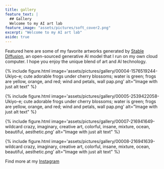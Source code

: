 ```yaml
---
title: gallery
feature_text: |
  ## Gallery
  Welcome to my AI art lab
feature_image: "assets/pictures/soft_cover2.png"
excerpt: "Welcome to my AI art lab"
aside: true
---
```


Featured here are some of my favorite artworks generated by [Stable Diffusion](https://en.wikipedia.org/wiki/Stable_Diffusion), an open-sourced generative AI model that I run on my own cloud computer. I hope you enjoy the unique blend of art and AI technology.

{% include figure.html image='assets/pictures/gallery/00004-1576519244-Ukiyo-e; cute adorable frogs under cherry blossoms; water is green; frogs are yellow, orange, and red; wind and petals, wall pap.png' alt="Image with just alt text" %}

{% include figure.html image='assets/pictures/gallery/00005-2539422058-Ukiyo-e; cute adorable frogs under cherry blossoms; water is green; frogs are yellow, orange, and red; wind and petals, wall pap.png' alt="Image with just alt text" %}

{% include figure.html image='assets/pictures/gallery/00007-216941649-wildcard crazy, imaginary, creative art, colorful, insane, mixture, ocean, beautiful, aesthetic.png' alt="Image with just alt text" %}

{% include figure.html image='assets/pictures/gallery/00008-216941639-wildcard crazy, imaginary, creative art, colorful, insane, mixture, ocean, beautiful, aesthetic.png' alt="Image with just alt text" %}

Find more at my [Instagram](https://www.instagram.com/anranandychen/?hl=en)



